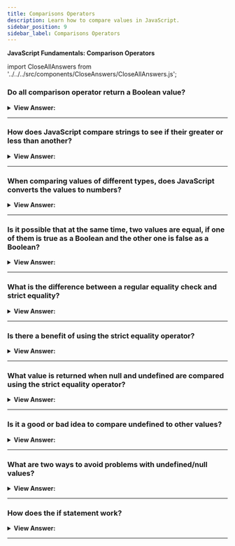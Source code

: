 ```yaml
---
title: Comparisons Operators
description: Learn how to compare values in JavaScript.
sidebar_position: 9
sidebar_label: Comparisons Operators
---
```


**JavaScript Fundamentals: Comparison Operators**

<head>
  <title>Comparison Operators - Frontend Interview Questions & Answers</title>
  <meta charSet="utf-8" />
</head>

import CloseAllAnswers from '../../../src/components/CloseAnswers/CloseAllAnswers.js';

<CloseAllAnswers />

### Do all comparison operator return a Boolean value?

<details>
  <summary><strong>View Answer:</strong></summary>
  <div>
  <div><strong>Interview Response:</strong> All JavaScript comparisons return a Boolean value of true or false.</div><br />
  <div><strong>Technical Response:</strong>  Yes, all comparisons return a Boolean value of either a true or false value.<br /> <br />
- true – means “yes”, “correct” or “the truth”.<br />
- false – means “no”, “wrong” or “not the truth”.
  </div><br />
  <div><strong className="codeExample">Code Example:</strong><br /><br />

  <div></div>

```js
alert(2 > 1); // true (correct)
alert(2 == 1); // false (wrong)
alert(2 != 1); // true (correct)
```

  </div>
  </div>
</details>

---

### How does JavaScript compare strings to see if their greater or less than another?

<details>
  <summary><strong>View Answer:</strong></summary>
  <div>
  <div><strong>Interview Response:</strong> JavaScript uses a “lexicographical” order. Strings are compared letter-by-letter based on their Unicode value.</div><br />
  <div><strong className="codeExample">Code Example:</strong><br /><br />

  <div></div>

```js
alert('Z' > 'A'); // true
alert('Glow' > 'Glee'); // true
alert('Bee' > 'Be'); // true

// Unicode Values
let myLetter = 'Hello';

console.log(myLetter.charCodeAt(0)); // returns Unicode value 72
console.log(myLetter.charCodeAt(1)); // returns Unicode value 101
```

  </div>
  </div>
</details>

---

### When comparing values of different types, does JavaScript converts the values to numbers?

<details>
  <summary><strong>View Answer:</strong></summary>
  <div>
  <div><strong>Interview Response:</strong> Yes, when comparing values of different types, it converts the values to numbers.</div><br />
  <div><strong className="codeExample">Code Example:</strong><br /><br />

  <div></div>

```js
alert('2' > 1); // true, string '2' becomes a number 2
alert('01' == 1); // true, the string '01' becomes a number 1
```

  </div><br />
  <div><strong className="codeExample">Code Example:</strong> For Boolean values, true becomes 1 and false becomes 0:<br /><br />

  <div></div>

```js
alert(true == 1); // true
alert(false == 0); // true
```

  </div>
  </div>
</details>

---

### Is it possible that at the same time, two values are equal, if one of them is true as a Boolean and the other one is false as a Boolean?

<details>
  <summary><strong>View Answer:</strong></summary>
  <div>
  <div><strong>Interview Response:</strong> When there is an explicit conversion to a Boolean on values that are both a string and a number such as number 0 and string “0”. The return value for the string will be true and for the number it will be false. When we attempt to compare the two using the equality operator the return value will be true, but with the strict equality operator they will be false.</div><br />
  <div><strong className="codeExample">Code Example:</strong><br /><br />

  <div></div>

```js
let a = 0;
alert(Boolean(a)); // false

let b = '0';
alert(Boolean(b)); // true

alert(a == b); // true!, equality operator

alert(a === b); // false!, strict equality operator
```

  </div>
  </div>
</details>

---

### What is the difference between a regular equality check and strict equality?

<details>
  <summary><strong>View Answer:</strong></summary>
  <div>
  <div><strong>Interview Response:</strong> The main difference is that strict equality does a value type check without any conversion.</div><br />
  <div><strong>Technical Response:</strong> The regular equality check loosely compares values with type conversion. Where the strict-equality check compares the value and the data type without type conversion.
  </div><br />
  <div><strong className="codeExample">Code Example:</strong><br /><br />

  <div></div>

```js
alert(0 === false); // false, because the types are different
```

  </div>
  </div>
</details>

---

### Is there a benefit of using the strict equality operator?

<details>
  <summary><strong>View Answer:</strong></summary>
  <div>
  <div><strong>Interview Response:</strong> The strict equality operator is a bit longer to write but makes it obvious what is going on and leaves less room for errors.</div>
  </div>
</details>

---

### What value is returned when null and undefined are compared using the strict equality operator?

<details>
  <summary><strong>View Answer:</strong></summary>
  <div>
  <div><strong>Interview Response:</strong> False because they are not the same type.</div><br />
  <div><strong>Technical Response:</strong> False because each of them is a different type, but the non-strict operator returns true. For math and other comparisons such as greater and less than null/undefined are converted to numbers.
  </div><br />
  <div><strong className="codeExample">Code Example:</strong><br /><br />

  <div></div>

```js
// Strict Equality Check
alert(null === undefined); // false

// Regular Equality Check
alert(null == undefined); // true
```

  </div>
  </div>
</details>

---

### Is it a good or bad idea to compare undefined to other values?

<details>
  <summary><strong>View Answer:</strong></summary>
  <div>
  <div><strong>Interview Response:</strong> It is not recommended that you compare undefined to other values.</div><br />
  <div><strong className="codeExample">Code Example:</strong><br /><br />

  <div></div>

```js
alert(undefined > 0); // false (1)
alert(undefined < 0); // false (2)
alert(undefined == 0); // false (3)
```

  </div>
  </div>
</details>

---

### What are two ways to avoid problems with undefined/null values?

<details>
  <summary><strong>View Answer:</strong></summary>
  <div>
  <div><strong>Interview Response:</strong> We should avoid using undefined or null in anything less than strict comparisons and never use comparisons with an undefined or null value.</div><br />
  <div><strong>Technical Response:</strong> There are two ways to avoid problems with undefined and null values.<br /><br />
    <ol>
      <li>Treat any comparison with undefined/null except the strict equality === with exceptional care.
      </li>
      <li>Do not use comparisons with a variable that may be null/undefined, unless you’re sure of what you’re doing. If a variable can have these values, check for them separately.
      </li>
      </ol>
  </div>
  </div>
</details>

---

### How does the if statement work?

<details>
  <summary><strong>View Answer:</strong></summary>
  <div>
  <div><strong>Interview Response:</strong> The “if” statement evaluates a condition and, if the result is true, executes a block of code.</div><br />
  <div><strong className="codeExample">Code Example:</strong><br /><br />

  <div></div>

```js
let year = prompt('In which year was ECMAScript-2015 published?', '');
if (year == 2015) alert('You are right!'); // You are right!
```

  </div>
  </div>
</details>

---
